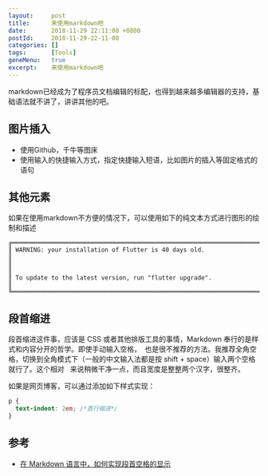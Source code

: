 ```yaml
---
layout:     post
title:      来使用markdown吧
date:       2018-11-29 22:11:08 +0800
postId:     2018-11-29-22-11-08
categories: []
tags:       [Tools]
geneMenu:   true
excerpt:    来使用markdown吧
---
```


markdown已经成为了程序员文档编辑的标配，也得到越来越多编辑器的支持，基础语法就不讲了，讲讲其他的吧。

## 图片插入

* 使用Github，千牛等图床
* 使用输入的快捷输入方式，指定快捷输入短语，比如图片的插入等固定格式的语句

## 其他元素

如果在使用markdown不方便的情况下，可以使用如下的纯文本方式进行图形的绘制和描述

```
╔════════════════════════════════════════════════════════════════════════════╗
║ WARNING: your installation of Flutter is 40 days old.                      ║
║                                                                            ║
║ To update to the latest version, run "flutter upgrade".                    ║
╚════════════════════════════════════════════════════════════════════════════╝
```

## 段首缩进

段首缩进这件事，应该是 CSS 或者其他排版工具的事情，Markdown 奉行的是样式和内容分开的哲学。即使手动输入空格，&nbsp; 也是很不推荐的方法。我推荐全角空格，切换到全角模式下（一般的中文输入法都是按 shift + space）输入两个空格就行了。这个相对 &nbsp; 来说稍微干净一点，而且宽度是整整两个汉字，很整齐。

如果是网页博客，可以通过添加如下样式实现：
```css
p {
  text-indent: 2em; /*首行缩进*/
}
```

## 参考

* [在 Markdown 语言中，如何实现段首空格的显示](https://www.zhihu.com/question/21420126/answer/18183047)